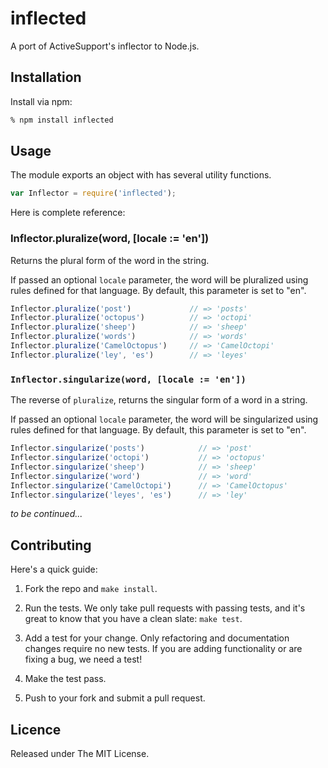 # inflected

A port of ActiveSupport's inflector to Node.js.


## Installation

Install via npm:

```bash
% npm install inflected
```


## Usage

The module exports an object with has several utility functions.

```js
var Inflector = require('inflected');
```

Here is complete reference:

### Inflector.pluralize(word, [locale := 'en'])

Returns the plural form of the word in the string.

If passed an optional `locale` parameter, the word will be
pluralized using rules defined for that language. By default,
this parameter is set to "en".

```js
Inflector.pluralize('post')             // => 'posts'
Inflector.pluralize('octopus')          // => 'octopi'
Inflector.pluralize('sheep')            // => 'sheep'
Inflector.pluralize('words')            // => 'words'
Inflector.pluralize('CamelOctopus')     // => 'CamelOctopi'
Inflector.pluralize('ley', 'es')        // => 'leyes'
```

### `Inflector.singularize(word, [locale := 'en'])`

The reverse of `pluralize`, returns the singular form of a word in a
string.

If passed an optional `locale` parameter, the word will be
singularized using rules defined for that language. By default,
this parameter is set to "en".

```js
Inflector.singularize('posts')            // => 'post'
Inflector.singularize('octopi')           // => 'octopus'
Inflector.singularize('sheep')            // => 'sheep'
Inflector.singularize('word')             // => 'word'
Inflector.singularize('CamelOctopi')      // => 'CamelOctopus'
Inflector.singularize('leyes', 'es')      // => 'ley'
```


*to be continued...* 


## Contributing

Here's a quick guide:

1. Fork the repo and `make install`.

2. Run the tests. We only take pull requests with passing tests, and it's great to know that you have a clean slate: `make test`.

3. Add a test for your change. Only refactoring and documentation changes require no new tests. If you are adding functionality or are fixing a bug, we need a test!

4. Make the test pass.

5. Push to your fork and submit a pull request.


## Licence

Released under The MIT License.
